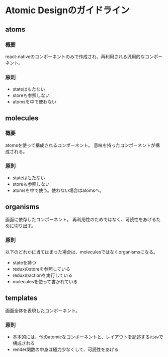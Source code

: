 # Atomic Designのガイドライン

## atoms

### 概要
react-nativeのコンポーネントのみで作成され、再利用される汎用的なコンポーネント。

### 原則
- stateはもたない
- storeも参照しない
- atomsを中で使わない

## molecules

### 概要
atomsを使って構成されるコンポーネント。
意味を持ったコンポーネントが構成される。

### 原則
- stateはもたない
- storeも参照しない
- atomsを中で使う。使わない場合はatomsへ。

## organisms
画面に依存したコンポーネント。
再利用性のためではなく、可読性をあげるために切り出す。

### 原則
以下のどれかに当てはまった場合は、moleculesではなくorganismsになる。
- stateを持つ
- reduxのstoreを参照している
- reduxのactionを実行している
- moleculesを使って書かれている

## templates
画面全体を表現したコンポーネント。

### 原則
- 基本的には、他のatomicなコンポーネントと、レイアウトを記述する`View`で構成される
- render関数の中身は極力少なくして、可読性をあげる
